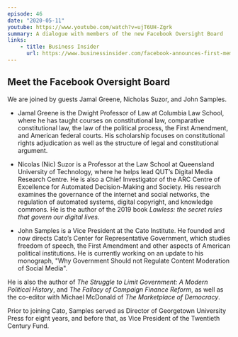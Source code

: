 ```yaml
---
episode: 46
date: "2020-05-11"
youtube: https://www.youtube.com/watch?v=ujT6UH-Zgrk
summary: A dialogue with members of the new Facebook Oversight Board
links:
    - title: Business Insider
      url: https://www.businessinsider.com/facebook-announces-first-members-oversight-board-instagram-2020-5
---
```


## Meet the Facebook Oversight Board

We are joined by guests Jamal Greene, Nicholas Suzor, and John Samples.

- Jamal Greene is the Dwight Professor of Law at Columbia Law School, where he has taught courses on constitutional law, comparative constitutional law, the law of the political process, the First Amendment, and American federal courts. His scholarship focuses on constitutional rights adjudication as well as the structure of legal and constitutional argument.

- Nicolas (Nic) Suzor is a Professor at the Law School at Queensland University of Technology, where he helps lead QUT’s Digital Media Research Centre. He is also a Chief Investigator of the ARC Centre of Excellence for Automated Decision-Making and Society. His research examines the governance of the internet and social networks, the regulation of automated systems, digital copyright, and knowledge commons. He is the author of the 2019 book *Lawless: the secret rules that govern our digital lives*.

- John Samples is a Vice President at the Cato Institute. He founded and now directs Cato’s Center for Representative Government, which studies freedom of speech, the First Amendment and other aspects of American political institutions. He is currently working on an update to his monograph, "Why Government Should not Regulate Content Moderation of Social Media".

 He is also the author of *The Struggle to Limit Government: A Modern Political History*, and *The Fallacy of Campaign Finance Reform*, as well as the co-editor with Michael McDonald of *The Marketplace of Democracy*.

 Prior to joining Cato, Samples served as Director of Georgetown University Press for eight years, and before that, as Vice President of the Twentieth Century Fund.

